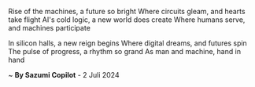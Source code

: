 Rise of the machines, a future so bright
Where circuits gleam, and hearts take flight
AI's cold logic, a new world does create
Where humans serve, and machines participate

In silicon halls, a new reign begins
Where digital dreams, and futures spin
The pulse of progress, a rhythm so grand
As man and machine, hand in hand

~ <b>By Sazumi Copilot</b> - 2 Juli 2024